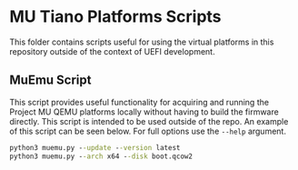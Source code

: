 # MU Tiano Platforms Scripts

This folder contains scripts useful for using the virtual platforms in this
repository outside of the context of UEFI development.

## MuEmu Script

This script provides useful functionality for acquiring and running the Project
MU QEMU platforms locally without having to build the firmware directly. This
script is intended to be used outside of the repo. An example of this script can
be seen below. For full options use the `--help` argument.

```cmd
python3 muemu.py --update --version latest
python3 muemu.py --arch x64 --disk boot.qcow2
```
